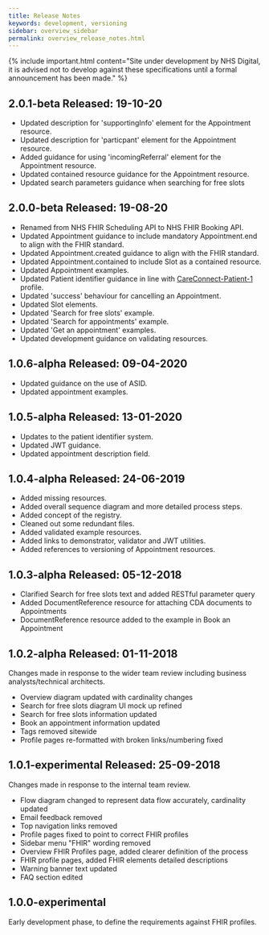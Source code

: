 ```yaml
---
title: Release Notes
keywords: development, versioning
sidebar: overview_sidebar
permalink: overview_release_notes.html
---
```


{% include important.html content="Site under development by NHS Digital, it is advised not to develop against these specifications until a formal announcement has been made." %}

## 2.0.1-beta Released: 19-10-20 ##

- Updated description for 'supportingInfo' element for the Appointment resource.
- Updated description for 'particpant' element for the Appointment resource.
- Added guidance for using 'incomingReferral' element for the Appointment resource.
- Updated contained resource guidance for the Appointment resource.
- Updated search parameters guidance when searching for free slots  

## 2.0.0-beta Released: 19-08-20 ##

- Renamed from NHS FHIR Scheduling API to NHS FHIR Booking API.
- Updated Appointment guidance to include mandatory Appointment.end to align with the FHIR standard.
- Updated Appointment.created guidance to align with the FHIR standard.
- Updated Appointment.contained to include Slot as a contained resource.
- Updated Appointment examples.
- Updated Patient identifier guidance in line with <a href='https://fhir.hl7.org.uk/STU3/StructureDefinition/CareConnect-Patient-1'>CareConnect-Patient-1</a> profile.
- Updated 'success' behaviour for cancelling an Appointment.
- Updated Slot elements.
- Updated 'Search for free slots' example.
- Updated 'Search for appointments' example.
- Updated 'Get an appointment' examples.
- Updated development guidance on validating resources.


## 1.0.6-alpha Released: 09-04-2020 ##

- Updated guidance on the use of ASID.
- Updated appointment examples.

## 1.0.5-alpha Released: 13-01-2020 ##

- Updates to the patient identifier system.
- Updated JWT guidance.
- Updated appointment description field.

## 1.0.4-alpha Released: 24-06-2019 ##

- Added missing resources.
- Added overall sequence diagram and more detailed process steps.
- Added concept of the registry.
- Cleaned out some redundant files.
- Added validated example resources.
- Added links to demonstrator, validator and JWT utilities.
- Added references to versioning of Appointment resources.

## 1.0.3-alpha Released: 05-12-2018 ##

- Clarified Search for free slots text and added RESTful parameter query
- Added DocumentReference resource for attaching CDA documents to Appointments
- DocumentReference resource added to the example in Book an Appointment


## 1.0.2-alpha Released: 01-11-2018 ##

Changes made in response to the wider team review including business analysts/technical architects.

- Overview diagram updated with cardinality changes
- Search for free slots diagram UI mock up refined
- Search for free slots information updated
- Book an appointment information updated
- Tags removed sitewide
- Profile pages re-formatted with broken links/numbering fixed

## 1.0.1-experimental Released: 25-09-2018 ##

Changes made in response to the internal team review.

- Flow diagram changed to represent data flow accurately, cardinality updated
- Email feedback removed
- Top navigation links removed
- Profile pages fixed to point to correct FHIR profiles
- Sidebar menu "FHIR" wording removed
- Overview FHIR Profiles page, added clearer definition of the process
- FHIR profile pages, added FHIR elements detailed descriptions
- Warning banner text updated
- FAQ section edited

## 1.0.0-experimental ##

Early development phase, to define the requirements against FHIR profiles.